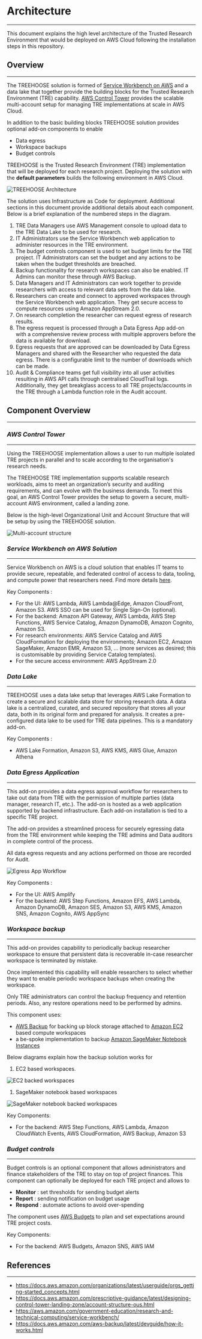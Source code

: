 # Architecture

---

This document explains the high level architecture of
the Trusted Research Environment that would be deployed
on AWS Cloud following the installation
steps in this repository.

## Overview

---

The TREEHOOSE solution is formed of
[Service Workbench on AWS](https://aws.amazon.com/government-education/research-and-technical-computing/service-workbench/)
and a data lake that together provide the building blocks
for the Trusted Research Environment (TRE) capability.
[AWS Control Tower](https://aws.amazon.com/controltower/) provides the scalable
multi-account setup for managing TRE implementations at scale in AWS Cloud.

In addition to the basic building blocks TREEHOOSE solution
provides optional add-on components to enable

- Data egress
- Workspace backups
- Budget controls

TREEHOOSE is the Trusted Research Environment (TRE) implementation
that will be deployed for each research project.
Deploying the solution with the **default parameters**
builds the following environment in AWS Cloud.

![TREEHOOSE Architecture](../../res/images/TREEHOOSE-architecture.png)

The solution uses Infrastructure as Code for deployment.
Additional sections in this document provide additional details about each component. Below is a brief explanation
of the numbered steps in the diagram.

1. TRE Data Managers use AWS Management console to upload
   data to the TRE Data Lake to be used for research.
1. IT Administrators use the Service Workbench web application
   to administer resources in the TRE environment.
1. The budget controls component is used to set budget limits for the TRE
   project. IT Administrators can set the budget and any actions
   to be taken when the budget thresholds are breached.
1. Backup functionality for research workspaces can also be
   enabled. IT Admins can monitor
   these through AWS Backup.
1. Data Managers and IT Administrators can work together to provide researchers with access to relevant
   data sets from the data lake.
1. Researchers can create and connect to approved workspaces through the Service Workbench web application.
   They get secure access to compute resources using
   Amazon AppStream 2.0.
1. On research completion the researcher can request egress of
   research results.
1. The egress request is processed through a Data Egress App add-on
   with a comprehensive review process with multiple approvers
   before the data is available for download.
1. Egress requests that are approved can be downloaded by Data Egress Managers
   and shared with the Researcher who requested the data egress.
   There is a configurable limit to the number of downloads which can be made.
1. Audit & Compliance teams get full visibility into all
   user activities resulting in AWS API calls through centralised
   CloudTrail logs. Additionally, they get breakglass
   access to all TRE projects/accounts in the TRE through
   a Lambda function role in the Audit account.

## Component Overview

---

### _AWS Control Tower_

---

Using the TREEHOOSE implementation allows a user to run multiple isolated
TRE projects in parallel and to scale according to the organisation's research needs.

The TREEHOOSE TRE implementation supports scalable research workloads,
aims to meet an organization’s security and auditing requirements,
and can evolve with the business demands.
To meet this goal, an AWS Control Tower provides the setup to govern a secure,
multi-account AWS environment, called a landing zone.

Below is the high-level Organizational Unit and Account Structure
that will be setup by using the TREEHOOSE solution.

![Multi-account structure](../../res/images/multi-account-setup.png)

### _Service Workbench on AWS Solution_

---

Service Workbench on AWS is a cloud solution that enables
IT teams to provide secure, repeatable, and federated control of
access to data, tooling, and compute power that researchers need.
Find more details [here](https://aws.amazon.com/government-education/research-and-technical-computing/service-workbench/).

Key Components :

- For the UI: AWS Lambda, AWS Lambda@Edge, Amazon CloudFront,
  Amazon S3. AWS SSO can be used for Single Sign-On (optional).
- For the backend: Amazon API Gateway, AWS Lambda,
  AWS Step Functions, AWS Service Catalog, Amazon DynamoDB, Amazon Cognito, Amazon S3.
- For research environments: AWS Service Catalog and AWS CloudFormation
  for deploying the environments; Amazon EC2, Amazon SageMaker, Amazon EMR, Amazon S3, ...
  (more services as desired; this is customisable by providing Service Catalog templates).
- For the secure access environment: AWS AppStream 2.0

### _Data Lake_

---

TREEHOOSE uses a data lake setup that leverages AWS Lake Formation
to create a secure and scalable data store for storing research data.
A data lake is a centralized, curated, and secured repository that stores all your data,
both in its original form and prepared for analysis.
It creates a pre-configured data lake to be used for TRE data pipelines.
This is a mandatory add-on.

Key Components :

- AWS Lake Formation, Amazon S3, AWS KMS, AWS Glue, Amazon Athena

### _Data Egress Application_

---

This add-on provides a data egress approval workflow
for researchers to take out data from TRE with the permission of multiple parties
(data manager, research IT, etc.).
The add-on is hosted as a web application supported by
backend infrastructure. Each add-on installation is tied
to a specific TRE project.

The add-on provides a streamlined
process for securely egressing data from the TRE environment
while keeping the TRE admins and Data auditors in complete
control of the process.

All data egress requests and any actions performed on those
are recorded for Audit.

![Egress App Workflow](../../res/images/egress-app-workflow.png)

Key Components :

- For the UI: AWS Amplify
- For the backend: AWS Step Functions, Amazon EFS,
  AWS Lambda, Amazon DynamoDB, Amazon SES, Amazon S3, AWS KMS, Amazon SNS, Amazon Cognito, AWS AppSync

### _Workspace backup_

---

This add-on provides capability to periodically
backup researcher workspace to ensure that persistent
data is recoverable in-case researcher workspace is
terminated by mistake.

Once implemented this capability will enable
researchers to select whether they want to enable
periodic workspace backups when creating the workspace.

Only TRE administrators can control the backup frequency
and retention periods. Also, any restore operations
need to be performed by admins.

This component uses:

- [AWS Backup](https://aws.amazon.com/backup/) for backing up block storage attached to
  [Amazon EC2](https://aws.amazon.com/ec2/) based compute workspaces
- a be-spoke
  implementation to backup [Amazon SageMaker Notebook Instances](https://docs.aws.amazon.com/sagemaker/latest/dg/nbi.html)

Below diagrams explain how the backup solution works
for

1. EC2 based workspaces.

![EC2 backed workspaces](../../res/images/ec2-based-backup-design.png)

1. SageMaker notebook based workspaces

![SageMaker notebook backed workspaces](../../res/images/sagemaker-notebook-backup-design.png)

Key Components:

- For the backend: AWS Step Functions,
  AWS Lambda, Amazon CloudWatch Events, AWS CloudFormation, AWS Backup, Amazon S3

### _Budget controls_

---

Budget controls is an optional
component that allows administrators and finance stakeholders
of the TRE to stay on top of project finances.
This component can optionally be deployed for
each TRE project and allows to

- **Monitor** : set thresholds for sending budget alerts
- **Report** : sending notification on budget usage
- **Respond** : automate actions to avoid over-spending

The component uses [AWS Budgets](https://aws.amazon.com/aws-cost-management/aws-budgets/)
to plan and set expectations around TRE project costs.

Key Components:

- For the backend: AWS Budgets, Amazon SNS, AWS IAM

## References

---

- <https://docs.aws.amazon.com/organizations/latest/userguide/orgs_getting-started_concepts.html>
- <https://docs.aws.amazon.com/prescriptive-guidance/latest/designing-control-tower-landing-zone/account-structure-ous.html>
- <https://aws.amazon.com/government-education/research-and-technical-computing/service-workbench/>
- <https://docs.aws.amazon.com/aws-backup/latest/devguide/how-it-works.html>
